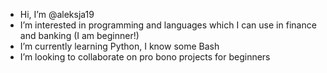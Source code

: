 - Hi, I’m @aleksja19
- I’m interested in programming and languages which I can use in finance and banking (I am beginner!)
- I’m currently learning Python, I know some Bash
- I’m looking to collaborate on pro bono projects for beginners

<!---
aleksja19/aleksja19 is a ✨ special ✨ repository because its `README.md` (this file) appears on your GitHub profile.
You can click the Preview link to take a look at your changes.
--->
